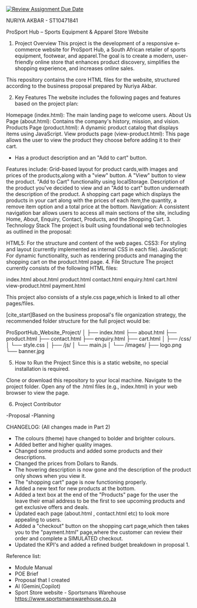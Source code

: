 [![Review Assignment Due Date](https://classroom.github.com/assets/deadline-readme-button-22041afd0340ce965d47ae6ef1cefeee28c7c493a6346c4f15d667ab976d596c.svg)](https://classroom.github.com/a/jq3WPKhs)

NURIYA AKBAR - ST10471841

ProSport Hub – Sports Equipment & Apparel Store Website

1. Project Overview
This project is the development of a responsive e-commerce website for ProSport Hub, a South African retailer of sports equipment, footwear, and apparel.The goal is to create a modern, user-friendly online store that enhances product discovery, simplifies the shopping experience, and increases online sales.

This repository contains the core HTML files for the website, structured according to the business proposal prepared by Nuriya Akbar.

2. Key Features
The website includes the following pages and features based on the project plan:

Homepage (index.html): The main landing page to welcome users.
About Us Page (about.html): Contains the company's history, mission, and vision.
Products Page (product.html): A dynamic product catalog that displays items using JavaScript. 
View products page (view-product.html): This page allows the user to view the product they choose before adding it to their cart.
- Has a product description and an "Add to cart" button.

Features include:
Grid-based layout for product cards,with images and prices of the products,along with a "view" button.
A "View" button to view the product.
"Add to Cart" functionality using localStorage.
Description of the product you've decided to view and an "Add to cart" button underneath the description of the product.
A shopping cart page which displays the products in your cart along with the prices of each item,the quantity, a remove item option and a total price at the bottom.
Navigation: A consistent navigation bar allows users to access all main sections of the site, including Home, About, Enquiry, Contact, Products, and the Shopping Cart.
3. Technology Stack
The project is built using foundational web technologies as outlined in the proposal:

HTML5: For the structure and content of the web pages.
CSS3: For styling and layout (currently implemented as internal CSS in each file).
JavaScript: For dynamic functionality, such as rendering products and managing the shopping cart on the product.html page.
4. File Structure
The project currently consists of the following HTML files:

index.html
about.html
product.html
contact.html
enquiry.html
cart.html
view-product.html 
payment.html


This project also consists of a style.css page,which is linked to all other pages/files.

[cite_start]Based on the business proposal's file organization strategy, the recommended folder structure for the full project would be:

ProSportHub_Website_Project/ │ ├── index.html ├── about.html ├── product.html ├── contact.html ├── enquiry.html ├── cart.html │ ├── /css/ │ └── style.css │ ├── /js/ │ └── main.js │ └── /images/ ├── logo.png └── banner.jpg

5. How to Run the Project
Since this is a static website, no special installation is required.

Clone or download this repository to your local machine.
Navigate to the project folder.
Open any of the .html files (e.g., index.html) in your web browser to view the page.

6. Project Contributor

-Proposal
-Planning


CHANGELOG: 
(All changes made in Part 2)

- The colours (theme) have changed to bolder and brighter colours.
- Added better and higher quality images.
- Changed some products and added some products and their descriptions.
- Changed the prices from Dollars to Rands.
- The hovering description is now gone and the description of the product only shows when you view it.
- The "shopping cart" page is now functioning properly.
- Added a new text for new products at the bottom.
- Added a text box at the end of the "Products" page for the user the leave their email address to be the first to see upcoming products and get exclusive offers and deals.
- Updated each page (about.html , contact.html etc) to look more appealing to users.
- Added a "checkout" button on the shopping cart page,which then takes you to the "payment.html" page,where the customer can review their order and complete a SIMULATED checkout.
- Updated the KPI's and added a refined budget breakdown in proposal 1.

Reference list:

- Module Manual
- POE Brief
- Proposal that I created
- AI (Gemini,Copilot)
- Sport Store website - Sportsmans Warehouse
https://www.sportsmanswarehouse.co.za



